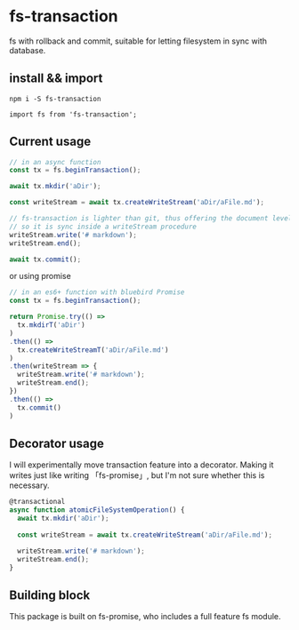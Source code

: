 # fs-transaction
fs with rollback and commit, suitable for letting filesystem in sync with database.
  
## install && import
```
npm i -S fs-transaction
```
  
```javasctipt
import fs from 'fs-transaction';
```
## Current usage
```javascript
// in an async function
const tx = fs.beginTransaction();

await tx.mkdir('aDir');

const writeStream = await tx.createWriteStream('aDir/aFile.md');

// fs-transaction is lighter than git, thus offering the document level rollback but not the line level rollback.
// so it is sync inside a writeStream procedure
writeStream.write('# markdown');
writeStream.end();

await tx.commit();
```
or using promise
```javascript
// in an es6+ function with bluebird Promise
const tx = fs.beginTransaction();

return Promise.try(() =>
  tx.mkdirT('aDir')
)
.then(() =>
  tx.createWriteStreamT('aDir/aFile.md')
)
.then(writeStream => {
  writeStream.write('# markdown');
  writeStream.end();
})
.then(() =>
  tx.commit()
)
```

## Decorator usage
I will experimentally move transaction feature into a decorator. Making it writes just like writing 「fs-promise」, but I'm not sure whether this is necessary.
```javascript
@transactional
async function atomicFileSystemOperation() {
  await tx.mkdir('aDir');
  
  const writeStream = await tx.createWriteStream('aDir/aFile.md');

  writeStream.write('# markdown');
  writeStream.end();
}
```
  
## Building block
This package is built on fs-promise, who includes a full feature fs module.
